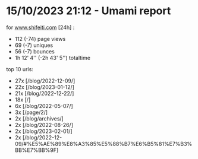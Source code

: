 # 15/10/2023 21:12 - Umami report
for www.shifeiti.com [24h] :

 - 112 (-74) page views
 - 69 (-7) uniques
 - 56 (-7) bounces
 - 1h 12' 4'' (-2h 43' 5'') totaltime


top 10 urls:
 - 27x [/blog/2022-12-09/]
 - 22x [/blog/2023-01-12/]
 - 21x [/blog/2022-12-22/]
 - 18x [/]
 - 6x [/blog/2022-05-07/]
 - 3x [/page/2/]
 - 2x [/blog/archives/]
 - 2x [/blog/2022-08-26/]
 - 2x [/blog/2023-02-01/]
 - 2x [/blog/2022-12-09/#%E5%AE%89%E8%A3%85%E5%88%B7%E6%B5%81%E7%B3%BB%E7%BB%9F]


